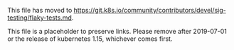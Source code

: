 This file has moved to https://git.k8s.io/community/contributors/devel/sig-testing/flaky-tests.md.

This file is a placeholder to preserve links.  Please remove after 2019-07-01 or the release of kubernetes 1.15, whichever comes first.
